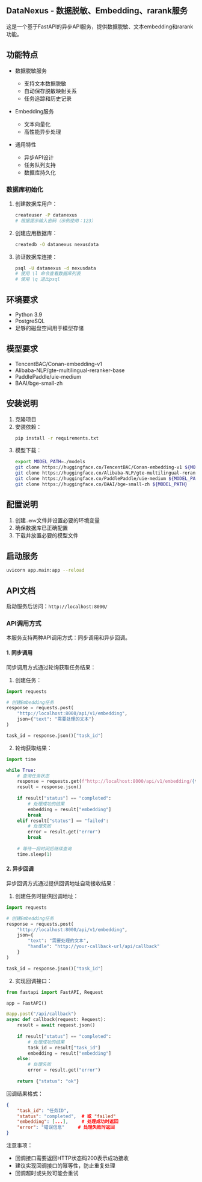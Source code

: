 ## DataNexus - 数据脱敏、Embedding、rarank服务

这是一个基于FastAPI的异步API服务，提供数据脱敏、文本embedding和rarank功能。

## 功能特点

- 数据脱敏服务
  - 支持文本数据脱敏
  - 自动保存脱敏映射关系
  - 任务追踪和历史记录

- Embedding服务
  - 文本向量化
  - 高性能异步处理

- 通用特性
  - 异步API设计
  - 任务队列支持
  - 数据库持久化

### 数据库初始化

1. 创建数据库用户：
   ```bash
   createuser -P datanexus
   # 根据提示输入密码（示例使用：123）
   ```

2. 创建应用数据库：
   ```bash
   createdb -O datanexus nexusdata
   ```

3. 验证数据库连接：
   ```bash
   psql -U datanexus -d nexusdata
   # 使用 \l 命令查看数据库列表
   # 使用 \q 退出psql
   ```

## 环境要求

- Python 3.9
- PostgreSQL
- 足够的磁盘空间用于模型存储

## 模型要求

- TencentBAC/Conan-embedding-v1
- Alibaba-NLP/gte-multilingual-reranker-base
- PaddlePaddle/uie-medium
- BAAI/bge-small-zh


## 安装说明

1. 克隆项目
2. 安装依赖：
   ```bash
   pip install -r requirements.txt
   ```
3. 模型下载：
   ```bash
   export MODEL_PATH=./models
   git clone https://huggingface.co/TencentBAC/Conan-embedding-v1 ${MODEL_PATH}
   git clone https://huggingface.co/Alibaba-NLP/gte-multilingual-reranker-base ${MODEL_PATH}
   git clone https://huggingface.co/PaddlePaddle/uie-medium ${MODEL_PATH}
   git clone https://huggingface.co/BAAI/bge-small-zh ${MODEL_PATH}
   ```
## 配置说明

1. 创建`.env`文件并设置必要的环境变量
2. 确保数据库已正确配置
3. 下载并放置必要的模型文件

## 启动服务

```bash
uvicorn app.main:app --reload
```

## API文档

启动服务后访问：`http://localhost:8000/`

### API调用方式

本服务支持两种API调用方式：同步调用和异步回调。

#### 1. 同步调用

同步调用方式通过轮询获取任务结果：

1. 创建任务：
```python
import requests

# 创建Embedding任务
response = requests.post(
    "http://localhost:8000/api/v1/embedding",
    json={"text": "需要处理的文本"}
)

task_id = response.json()["task_id"]
```

2. 轮询获取结果：
```python
import time

while True:
    # 查询任务状态
    response = requests.get(f"http://localhost:8000/api/v1/embedding/{task_id}")
    result = response.json()
    
    if result["status"] == "completed":
        # 处理成功的结果
        embedding = result["embedding"]
        break
    elif result["status"] == "failed":
        # 处理失败
        error = result.get("error")
        break
    
    # 等待一段时间后继续查询
    time.sleep(1)
```

#### 2. 异步回调

异步回调方式通过提供回调地址自动接收结果：

1. 创建任务时提供回调地址：
```python
import requests

# 创建Embedding任务
response = requests.post(
    "http://localhost:8000/api/v1/embedding",
    json={
        "text": "需要处理的文本",
        "handle": "http://your-callback-url/api/callback"
    }
)

task_id = response.json()["task_id"]
```

2. 实现回调接口：
```python
from fastapi import FastAPI, Request

app = FastAPI()

@app.post("/api/callback")
async def callback(request: Request):
    result = await request.json()
    
    if result["status"] == "completed":
        # 处理成功的结果
        task_id = result["task_id"]
        embedding = result["embedding"]
    else:
        # 处理失败
        error = result.get("error")
    
    return {"status": "ok"}
```

回调结果格式：
```json
{
    "task_id": "任务ID",
    "status": "completed",  # 或 "failed"
    "embedding": [...],     # 处理成功时返回
    "error": "错误信息"     # 处理失败时返回
}
```

注意事项：
- 回调接口需要返回HTTP状态码200表示成功接收
- 建议实现回调接口的幂等性，防止重复处理
- 回调超时或失败可能会重试